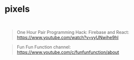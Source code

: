 # pixels

<p>&nbsp;</p>

> One Hour Pair Programming Hack: Firebase and React:
> <https://www.youtube.com/watch?v=vyUNwihe9hI>

> Fun Fun Function channel:
> <https://www.youtube.com/c/funfunfunction/about>
